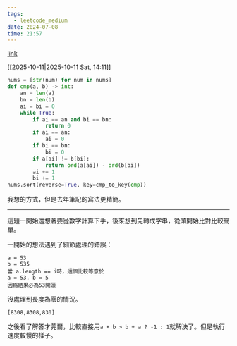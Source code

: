 ```yaml
---
tags:
  - leetcode_medium
date: 2024-07-08
time: 21:57
---
```

[link](https://leetcode.com/problems/largest-number/description/)

[[2025-10-11|2025-10-11 Sat, 14:11]]
```python
nums = [str(num) for num in nums]
def cmp(a, b) -> int:
	an = len(a)
	bn = len(b)
	ai = bi = 0
	while True:
		if ai == an and bi == bn:
			return 0
		if ai == an:
			ai = 0
		if bi == bn:
			bi = 0
		if a[ai] != b[bi]:
			return ord(a[ai]) - ord(b[bi])
		ai += 1
		bi += 1
nums.sort(reverse=True, key=cmp_to_key(cmp))
```

我想的方式，但是去年筆記的寫法更精簡。


---

這題一開始還想著要從數字計算下手，後來想到先轉成字串，從頭開始比對比較簡單。

一開始的想法遇到了細節處理的錯誤：
```
a = 53
b = 535
當 a.length == i時，這個比較等意於
a = 53, b = 5
因爲結果必為53開頭
```
沒處理到長度為零的情況。
```
[8308,8308,830]
```

之後看了解答才莞爾，比較直接用`a + b > b + a ? -1 : 1`就解決了。但是執行速度較慢的樣子。